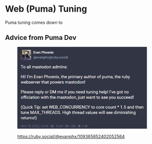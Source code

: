 # Web (Puma) Tuning

Puma tuning comes down to&#x20;

## Advice from Puma Dev

<figure><img src="../.gitbook/assets/image (1).png" alt=""><figcaption><p><a href="https://ruby.social/@evanphx/109365852402052564">https://ruby.social/@evanphx/109365852402052564</a></p></figcaption></figure>

